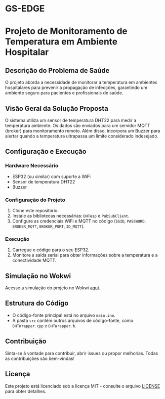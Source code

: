 # GS-EDGE
# Projeto de Monitoramento de Temperatura em Ambiente Hospitalar

## Descrição do Problema de Saúde
O projeto aborda a necessidade de monitorar a temperatura em ambientes hospitalares para prevenir a propagação de infecções, garantindo um ambiente seguro para pacientes e profissionais de saúde.

## Visão Geral da Solução Proposta
O sistema utiliza um sensor de temperatura DHT22 para medir a temperatura ambiente. Os dados são enviados para um servidor MQTT (broker) para monitoramento remoto. Além disso, incorpora um Buzzer para alertar quando a temperatura ultrapassa um limite considerado indesejado.

## Configuração e Execução

### Hardware Necessário
- ESP32 (ou similar) com suporte a WiFi
- Sensor de temperatura DHT22
- Buzzer

### Configuração do Projeto
1. Clone este repositório.
2. Instale as bibliotecas necessárias: `DHTesp` e `PubSubClient`.
3. Configure as credenciais WiFi e MQTT no código (`SSID`, `PASSWORD`, `BROKER_MQTT`, `BROKER_PORT`, `ID_MQTT`).

### Execução
1. Carregue o código para o seu ESP32.
2. Monitore a saída serial para obter informações sobre a temperatura e a conectividade MQTT.

## Simulação no Wokwi
Acesse a simulação do projeto no Wokwi [aqui](link_para_a_simulacao_no_wokwi).

## Estrutura do Código
- O código-fonte principal está no arquivo `main.ino`.
- A pasta `src` contém outros arquivos de código-fonte, como `DHTWrapper.cpp` e `DHTWrapper.h`.

## Contribuição
Sinta-se à vontade para contribuir, abrir issues ou propor melhorias. Todas as contribuições são bem-vindas!

## Licença
Este projeto está licenciado sob a licença MIT - consulte o arquivo [LICENSE](LICENSE) para obter detalhes.
